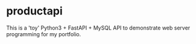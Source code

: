 # productapi
This is a 'toy' Python3 + FastAPI + MySQL API to demonstrate web server programming for my portfolio.
